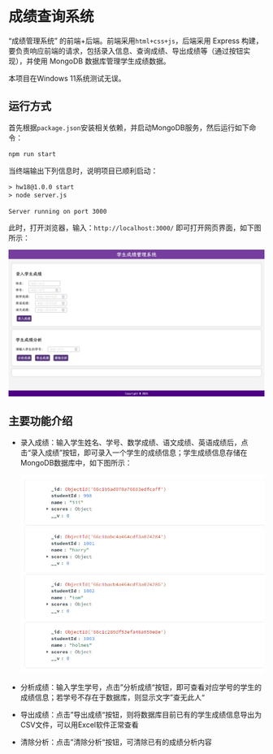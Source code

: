 # 成绩查询系统

 “成绩管理系统” 的前端+后端。前端采用`html+css+js`，后端采用 Express 构建，要负责响应前端的请求，包括录入信息、查询成绩、导出成绩等（通过按钮实现），并使用 MongoDB 数据库管理学生成绩数据。

本项目在Windows 11系统测试无误。

## 运行方式

首先根据`package.json`安装相关依赖，并启动MongoDB服务，然后运行如下命令：

```bash
npm run start
```

当终端输出下列信息时，说明项目已顺利启动：

```
> hw18@1.0.0 start
> node server.js

Server running on port 3000
```

此时，打开浏览器，输入：`http://localhost:3000/` 即可打开网页界面，如下图所示：

![](images/student_grade_management_system.jpg)



## 主要功能介绍

- 录入成绩：输入学生姓名、学号、数学成绩、语文成绩、英语成绩后，点击“录入成绩”按钮，即可录入一个学生的成绩信息；学生成绩信息存储在MongoDB数据库中，如下图所示：

  ![](./images/database_screenshot.jpg)

- 分析成绩：输入学生学号，点击”分析成绩“按钮，即可查看对应学号的学生的成绩信息；若学号不存在于数据库，则显示文字”查无此人“
- 导出成绩：点击”导出成绩“按钮，则将数据库目前已有的学生成绩信息导出为CSV文件，可以用Excel软件正常查看
- 清除分析：点击”清除分析“按钮，可清除已有的成绩分析内容